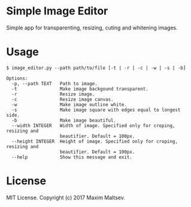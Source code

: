 # Simple Image Editor

Simple app for transparenting, resizing, cuting and whitening images.

# Usage

```
$ image_editor.py --path path/to/file [-t | -r | -c | -w | -s | -b]

Options:
  -p, --path TEXT   Path to image.
  -t                Make image backgound transparent.
  -r                Resize image.
  -c                Resize image canvas.
  -w                Make image outline white.
  -s                Make image square with edges equal to longest side.
  -b                Make image beautiful.
  --width INTEGER   Width of image. Specified only for croping, resizing and
                    beautifier. Default = 100px.
  --height INTEGER  Height of image. Specified only for croping, resizing and
                    beautifier. Default = 100px.
  --help            Show this message and exit.
```

# License
MIT License. Copyright (c) 2017 Maxim Maltsev.
